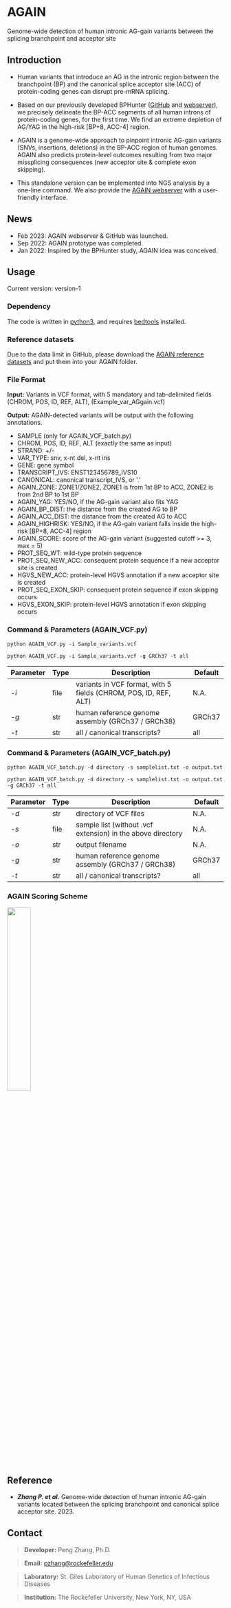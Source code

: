 # AGAIN
Genome-wide detection of human intronic AG-gain variants between the splicing branchpoint and acceptor site

## Introduction
- Human variants that introduce an AG in the intronic region between the branchpoint (BP) and the canonical splice acceptor site (ACC) of protein-coding genes can disrupt pre-mRNA splicing.

- Based on our previously developed BPHunter ([GitHub](https://github.com/casanova-lab/BPHunter) and [webserver](https://hgidsoft.rockefeller.edu/BPHunter)), we precisely delineate the BP-ACC segments of all human introns of protein-coding genes, for the first time. We find an extreme depletion of AG/YAG in the high-risk [BP+8, ACC-4] region. 

- AGAIN is a genome-wide approach to pinpoint intronic AG-gain variants (SNVs, insertions, deletions) in the BP-ACC region of human genomes. AGAIN also predicts protein-level outcomes resulting from two major missplicing consequences (new acceptor site & complete exon skipping).

- This standalone version can be implemented into NGS analysis by a one-line command. We also provide the [AGAIN webserver](http://hgidsoft.rockefeller.edu/AGAIN) with a user-friendly interface.

## News
- Feb 2023: AGAIN webserver & GitHub was launched.
- Sep 2022: AGAIN prototype was completed.
- Jan 2022: Inspired by the BPHunter study, AGAIN idea was conceived.

## Usage 
Current version: version-1
### Dependency
The code is written in [python3](https://www.python.org/downloads/), and requires [bedtools](https://bedtools.readthedocs.io/en/latest/) installed.

### Reference datasets
Due to the data limit in GitHub, please download the [AGAIN reference datasets](http://hgidsoft.rockefeller.edu/AGAIN/standalone.html) and put them into your AGAIN folder.

### File Format
**Input:** Variants in VCF format, with 5 mandatory and tab-delimited fields (CHROM, POS, ID, REF, ALT), (Example_var_AGgain.vcf)

**Output:** AGAIN-detected variants will be output with the following annotations.
  - SAMPLE (only for AGAIN_VCF_batch.py)
  - CHROM, POS, ID, REF, ALT (exactly the same as input)
  - STRAND: +/-
  - VAR_TYPE: snv, x-nt del, x-nt ins
  - GENE: gene symbol
  - TRANSCRIPT_IVS: ENST123456789_IVS10
  - CANONICAL: canonical transcript_IVS, or '.'
  - AGAIN_ZONE: ZONE1/ZONE2, ZONE1 is from 1st BP to ACC, ZONE2 is from 2nd BP to 1st BP
  - AGAIN_YAG: YES/NO, if the AG-gain variant also fits YAG
  - AGAIN_BP_DIST: the distance from the created AG to BP
  - AGAIN_ACC_DIST: the distance from the created AG to ACC
  - AGAIN_HIGHRISK: YES/NO, if the AG-gain variant falls inside the high-risk [BP+8, ACC-4] region
  - AGAIN_SCORE: score of the AG-gain variant (suggested cutoff >= 3, max = 5)
  - PROT_SEQ_WT: wild-type protein sequence
  - PROT_SEQ_NEW_ACC: consequent protein sequence if a new acceptor site is created
  - HGVS_NEW_ACC: protein-level HGVS annotation if a new acceptor site is created
  - PROT_SEQ_EXON_SKIP: consequent protein sequence if exon skipping occurs
  - HGVS_EXON_SKIP: protein-level HGVS annotation if exon skipping occurs

### Command & Parameters (AGAIN_VCF.py)
```
python AGAIN_VCF.py -i Sample_variants.vcf
```
```
python AGAIN_VCF.py -i Sample_variants.vcf -g GRCh37 -t all
```

Parameter | Type | Description | Default
----------|------|-------------|--------------
*-i*|file|variants in VCF format, with 5 fields (CHROM, POS, ID, REF, ALT)|N.A.
*-g*|str|human reference genome assembly (GRCh37 / GRCh38)|GRCh37
*-t*|str|all / canonical transcripts?|all

### Command & Parameters (AGAIN_VCF_batch.py)
```
python AGAIN_VCF_batch.py -d directory -s samplelist.txt -o output.txt
```
```
python AGAIN_VCF_batch.py -d directory -s samplelist.txt -o output.txt -g GRCh37 -t all
```

Parameter | Type | Description | Default
----------|------|-------------|--------------
*-d*|str|directory of VCF files|N.A.
*-s*|file|sample list (without .vcf extension) in the above directory|N.A.
*-o*|str|output filename|N.A.
*-g*|str|human reference genome assembly (GRCh37 / GRCh38)|GRCh37
*-t*|str|all / canonical transcripts?|all

### AGAIN Scoring Scheme
<img src="https://hgidsoft.rockefeller.edu/AGAIN/img/AGAIN_Scoring.jpg" width="33%" height="33%">

## Reference
- ***Zhang P. et al.*** Genome-wide detection of human intronic AG-gain variants located between the splicing branchpoint and canonical splice acceptor site. 2023.

## Contact
> **Developer:** Peng Zhang, Ph.D.

> **Email:** pzhang@rockefeller.edu

> **Laboratory:** St. Giles Laboratory of Human Genetics of Infectious Diseases

> **Institution:** The Rockefeller University, New York, NY, USA
